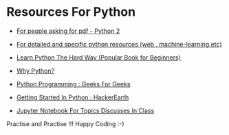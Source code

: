 # Resources For Python

- [For people asking for pdf - Python 2](http://www.souravsengupta.com/cds2015/python/LPTHW.pdf)

- [For detailed and specific python resources (web , machine-learning,etc)](http://docs.python-guide.org/en/latest/intro/learning/)

-  [Learn Python The Hard Way (Popular Book for Beginners)](https://learnpythonthehardway.org/)

- [Why Python?](http://www.bestprogramminglanguagefor.me/why-learn-python)

- [Python Programming : Geeks For Geeks](https://www.geeksforgeeks.org/python-programming-language/)

- [Getting Started In Python : HackerEarth](https://www.hackerearth.com/practice/python/getting-started/input-and-output/tutorial/)

- [Jupyter Notebook For Topics Discusses In Class](PythonTutorials.ipynb)

Practise and Practise !!!
Happy Coding :-)

